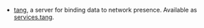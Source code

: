 - [tang](https://github.com/latchset/tang), a server for binding data to network presence. Available as [services.tang](#opt-services.tang.enable).

